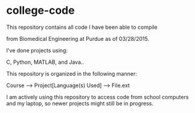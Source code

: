 # college-code

This repository contains all code I have been able to compile

from Biomedical Engineering at Purdue as of 03/28/2015. 


I've done projects using: 

C, Python, MATLAB, and Java..

This repository is organized in the following manner:

Course --> Project[Language(s) Used] --> File.ext

I am actively using this repository to access code from school computers and my laptop, so newer projects might still be in progress.

